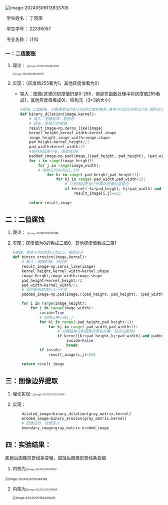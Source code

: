 ![image-20240506113933705](C:\Users\丁晓琪\AppData\Roaming\Typora\typora-user-images\image-20240506113933705.png)

 

 

​										学生姓名：      丁晓琪

​										学生学号：      22336057

​										专业名称：	计科

### 一：二值膨胀

1. 理论：
   <img src="C:/Users/丁晓琪/AppData/Roaming/Typora/typora-user-images/image-20241220144843789.png" alt="image-20241220144843789" style="zoom:50%;" />

   <img src="C:/Users/丁晓琪/AppData/Roaming/Typora/typora-user-images/image-20241220144910316.png" alt="image-20241220144910316" style="zoom:50%;" />

2. 实现：（灰度值255看为1，其他灰度值看为0）

   * 输入：图像(这里的灰度值仍是0-255，但是在函数处理中将灰度值255看成1，其他灰度值看成0)，结构元（3*3的大小）

     ```python
     #膨胀,二值膨胀，只看像素值为0/255的位置的像素,像素不为255的默认为0,按照定义
     def binary_dilation(image,kernel):
         # 输入：图像矩阵，膨胀核
         # 输出：膨胀后的图像
         result_image=np.zeros_like(image)
         kernel_height,kernel_width=kernel.shape
         image_height,image_width=image.shape
         pad_height=kernel_height//2
         pad_width=kernel_width//2
         #保持原图像不变，周围填充0
         padded_image=np.pad(image,((pad_height, pad_height), (pad_width, pad_width)), mode='constant', constant_values=0)
         for i in range(image_height):
             for j in range(image_width):
             # 结构元的中点在i,j时
                 for ki in range(-pad_height,pad_height+1):
                     for kj in range(-pad_width,pad_width+1):
                         # 只有结构元有个元素核图像位置重合
                         if kernel[-ki+pad_height,-kj+pad_width] and padded_image[i+ki,j+kj]==255:
                             result_image[i,j]=255
         
         return result_image
     ```

## 二：二值腐蚀

1. 理论：
   <img src="C:/Users/丁晓琪/AppData/Roaming/Typora/typora-user-images/image-20241220145801944.png" alt="image-20241220145801944" style="zoom:50%;" />

2. 实现：灰度值为0的看成二值0，其他灰度值看成二值1

   ```python
   #腐蚀，像素不为0的默认为255，按照定义
   def binary_erosion(image,kernel):
       # 输入：图像矩阵，结构元
       result_image=np.zeros_like(image)
       kernel_height,kernel_width=kernel.shape
       image_height,image_width=image.shape
       pad_height=kernel_height//2
       pad_width=kernel_width//2
       # 保持图形腐蚀后大小不变
       padded_image=np.pad(image,((pad_height, pad_height), (pad_width, pad_width)), mode='constant', constant_values=0)
   
       for i in range(image_height):
           for j in range(image_width):
               inside=True
               # 结构元中心在i,j
               for ki in range(-pad_height,pad_height+1):
                   for kj in range(-pad_width,pad_width+1):
                       # 只要结构元和图像背景有交集，则该位置为0
                       if kernel[ki+pad_height,kj+pad_width] and padded_image[i+ki,j+kj]==0:
                           inside=False
                           break
               if inside:
                   result_image[i,j]=255
       
       return result_image   
   ```

## 三：图像边界提取

1. 理论实现:
   <img src="C:/Users/丁晓琪/AppData/Roaming/Typora/typora-user-images/image-20241220150220848.png" alt="image-20241220150220848" style="zoom:50%;" />

2. 实现：

   ```python
       dilated_image=binary_dilation(gray_matrix,kernel)
       eroded_image=binary_erosion(gray_matrix,kernel)
       # 图像边界，按照定义
       boundary_image=gray_matrix-eroded_image
   ```

   

## 四：实验结果：

膨胀后图像前景线条变粗，腐蚀后图像前景线条变细

1. 内核为<img src="C:/Users/丁晓琪/AppData/Roaming/Typora/typora-user-images/image-20241220150316162.png" alt="image-20241220150316162" style="zoom:50%;" />

​	<img src="C:/Users/丁晓琪/AppData/Roaming/Typora/typora-user-images/image-20241220150344188.png" alt="image-20241220150344188" style="zoom:67%;" />

2. 内核为<img src="C:/Users/丁晓琪/AppData/Roaming/Typora/typora-user-images/image-20241220150419969.png" alt="image-20241220150419969" style="zoom:50%;" />

   <img src="C:/Users/丁晓琪/AppData/Roaming/Typora/typora-user-images/image-20241220150439405.png" alt="image-20241220150439405" style="zoom:67%;" />